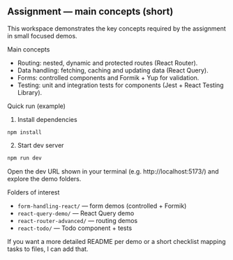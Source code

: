 # 

## Assignment — main concepts (short)

This workspace demonstrates the key concepts required by the assignment in small focused demos.

Main concepts

- Routing: nested, dynamic and protected routes (React Router).
- Data handling: fetching, caching and updating data (React Query).
- Forms: controlled components and Formik + Yup for validation.
- Testing: unit and integration tests for components (Jest + React Testing Library).

Quick run (example)

1. Install dependencies

```bash
npm install
```

2. Start dev server

```bash
npm run dev
```

Open the dev URL shown in your terminal (e.g. http://localhost:5173/) and explore the demo folders.

Folders of interest

- `form-handling-react/` — form demos (controlled + Formik)
- `react-query-demo/` — React Query demo
- `react-router-advanced/` — routing demos
- `react-todo/` — Todo component + tests

If you want a more detailed README per demo or a short checklist mapping tasks to files, I can add that.
